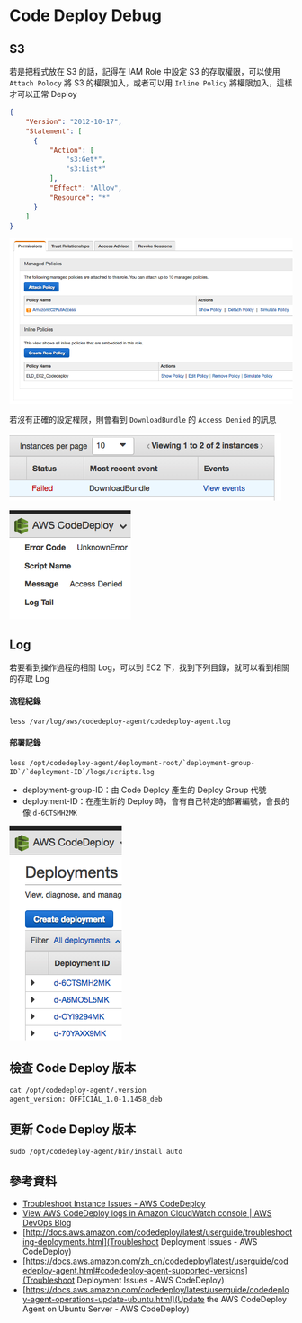 # Code Deploy Debug

## S3

若是把程式放在 S3 的話，記得在 IAM Role 中設定 S3 的存取權限，可以使用 `Attach Polocy` 將 S3 的權限加入，或者可以用 `Inline Policy` 將權限加入，這樣才可以正常 Deploy

```json
{
    "Version": "2012-10-17",
    "Statement": [
      {
          "Action": [
              "s3:Get*",
              "s3:List*"
          ],
          "Effect": "Allow",
          "Resource": "*"
      }
    ]
}
```

![Images](./images/code-deploy-debug-s3-permission.png)

若沒有正確的設定權限，則會看到 `DownloadBundle` 的 `Access Denied` 的訊息

![Images](./images/code-deploy-debug-s3-permission-download-bundle.png)

![Images](./images/code-deploy-debug-s3-permission-download-bundle-access-denied.png)



## Log

若要看到操作過程的相關 Log，可以到 EC2 下，找到下列目錄，就可以看到相關的存取 Log

#### 流程紀錄

```
less /var/log/aws/codedeploy-agent/codedeploy-agent.log
```

#### 部署記錄

```
less /opt/codedeploy-agent/deployment-root/`deployment-group-ID`/`deployment-ID`/logs/scripts.log
```

 - deployment-group-ID：由 Code Deploy 產生的 Deploy Group 代號
 - deployment-ID：在產生新的 Deploy 時，會有自己特定的部署編號，會長的像 `d-6CTSMH2MK`

![Images](./images/code-deploy-debug-log-deployment-id.png)


## 檢查 Code Deploy 版本

```
cat /opt/codedeploy-agent/.version
agent_version: OFFICIAL_1.0-1.1458_deb
```

## 更新 Code Deploy 版本

```
sudo /opt/codedeploy-agent/bin/install auto
```

## 參考資料
* [Troubleshoot Instance Issues - AWS CodeDeploy](http://docs.aws.amazon.com/codedeploy/latest/userguide/troubleshooting-ec2-instances.html)
* [View AWS CodeDeploy logs in Amazon CloudWatch console | AWS DevOps Blog](https://aws.amazon.com/blogs/devops/view-aws-codedeploy-logs-in-amazon-cloudwatch-console/)
* [http://docs.aws.amazon.com/codedeploy/latest/userguide/troubleshooting-deployments.html](Troubleshoot Deployment Issues - AWS CodeDeploy)
* [https://docs.aws.amazon.com/zh_cn/codedeploy/latest/userguide/codedeploy-agent.html#codedeploy-agent-supported-versions](Troubleshoot Deployment Issues - AWS CodeDeploy)
* [https://docs.aws.amazon.com/codedeploy/latest/userguide/codedeploy-agent-operations-update-ubuntu.html](Update the AWS CodeDeploy Agent on Ubuntu Server - AWS CodeDeploy)
